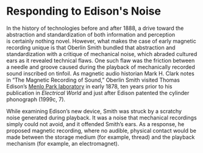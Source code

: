 # Responding to Edison's Noise 

In the history of technologies before and after 1888, a drive toward the abstraction and standardization of both information and perception is&nbsp;<span class="note" rev="scalar:has_note" resource="note9" rel="urn:scalar:version:28956">certainly nothing novel</span>. However, what makes the case of early magnetic recording unique is that Oberlin Smith bundled that abstraction and standardization with a critique of mechanical noise, which abraded cultured ears as it revealed technical flaws. One such flaw was the friction between a needle and groove caused during the playback of mechanically recorded sound inscribed on tinfoil. As magnetic audio historian Mark H. Clark notes in&nbsp;“The Magnetic Recording of Sound,”&nbsp;Oberlin Smith visited Thomas Edison’s&nbsp;<a href="media/menlopark.jpg" resource="media/menlopark" rel="urn:scalar:version:28317" data-size="medium" data-align="right">Menlo Park laboratory</a>&nbsp;in early 1878, ten years prior to his publication in <i>Electrical World</i> and just after Edison patented the&nbsp;<span class="note" rev="scalar:has_note" resource="note10" rel="urn:scalar:version:28784">cylinder phonograph</span>&nbsp;(1999c, 7).&nbsp;<div>
</div><div>While examining Edison’s new device, Smith was struck by a&nbsp;<span class="note" rev="scalar:has_note" resource="note11" rel="urn:scalar:version:28785">scratchy noise</span>&nbsp;generated during playback. It was a noise that mechanical recordings simply could not avoid,&nbsp;and it&nbsp;<span class="note" rev="scalar:has_note" resource="note12" rel="urn:scalar:version:28786">offended Smith’s ears</span>. As a response, he proposed magnetic recording, where no audible, physical contact would be made between the storage medium (for example, thread) and the playback mechanism (for example, an electromagnet).</div>